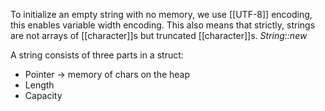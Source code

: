 To initialize an empty string with no memory, we use [[UTF-8]] encoding, this enables variable width encoding.
This also means that strictly, strings are not arrays of [[character]]s but truncated [[character]]s.
	*String::new*

A string consists of three parts in a struct:
- Pointer -> memory of chars on the heap
- Length
- Capacity